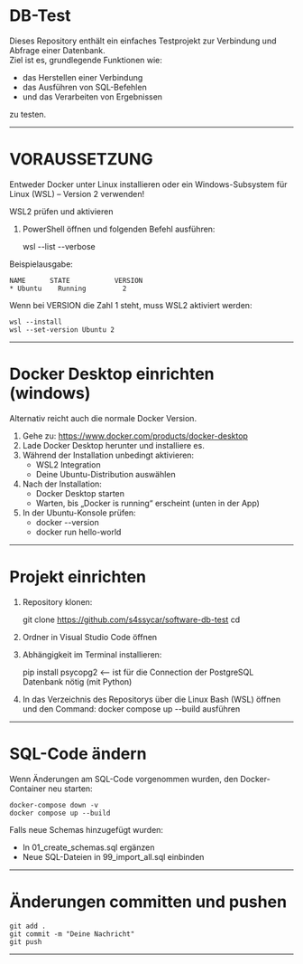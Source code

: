 # DB-Test

Dieses Repository enthält ein einfaches Testprojekt zur Verbindung und Abfrage einer Datenbank.  
Ziel ist es, grundlegende Funktionen wie:

- das Herstellen einer Verbindung  
- das Ausführen von SQL-Befehlen  
- und das Verarbeiten von Ergebnissen  

zu testen.

------------------------------------------------------------

# VORAUSSETZUNG

Entweder Docker unter Linux installieren oder ein Windows-Subsystem für Linux (WSL) – Version 2 verwenden!

WSL2 prüfen und aktivieren

1. PowerShell öffnen und folgenden Befehl ausführen:

    wsl --list --verbose

Beispielausgabe:

    NAME      STATE           VERSION
    * Ubuntu    Running         2

Wenn bei VERSION die Zahl 1 steht, muss WSL2 aktiviert werden:

    wsl --install
    wsl --set-version Ubuntu 2

------------------------------------------------------------

# Docker Desktop einrichten (windows)

Alternativ reicht auch die normale Docker Version.

1. Gehe zu: https://www.docker.com/products/docker-desktop
2. Lade Docker Desktop herunter und installiere es.
3. Während der Installation unbedingt aktivieren:
   - WSL2 Integration
   - Deine Ubuntu-Distribution auswählen
4. Nach der Installation:
   - Docker Desktop starten
   - Warten, bis „Docker is running“ erscheint (unten in der App)
5. In der Ubuntu-Konsole prüfen:
   - docker --version  
   - docker run hello-world

------------------------------------------------------------

# Projekt einrichten

1. Repository klonen:

    git clone https://github.com/s4ssycar/software-db-test
    cd <REPOSITORY-ORDNER>

3. Ordner in Visual Studio Code öffnen
4. Abhängigkeit im Terminal installieren:

    pip install psycopg2 <-- ist für die Connection der PostgreSQL Datenbank nötig (mit Python)

5. In das Verzeichnis des Repositorys über die Linux Bash (WSL) öffnen und den Command: docker compose up --build ausführen

------------------------------------------------------------

# SQL-Code ändern

Wenn Änderungen am SQL-Code vorgenommen wurden, den Docker-Container neu starten:

    docker-compose down -v
    docker compose up --build

Falls neue Schemas hinzugefügt wurden:

- In 01_create_schemas.sql ergänzen
- Neue SQL-Dateien in 99_import_all.sql einbinden

------------------------------------------------------------

# Änderungen committen und pushen

    git add .
    git commit -m "Deine Nachricht"
    git push

------------------------------------------------------------

